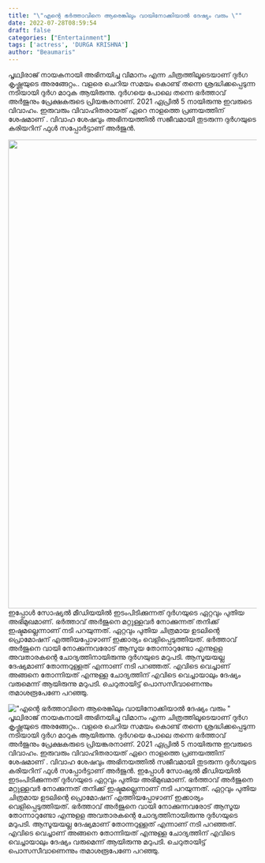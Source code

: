 ```yaml
---
title: "\"എന്റെ ഭർത്താവിനെ ആരെങ്കിലും വായിനോക്കിയാൽ ദേഷ്യം വരും \""
date: 2022-07-28T08:59:54
draft: false
categories: ["Entertainment"]
tags: ['actress', 'DURGA KRISHNA']
author: "Beaumaris"
---
```


പൃഥ്വിരാജ് നായകനായി അഭിനയിച്ച വിമാനം എന്ന ചിത്രത്തിലൂടെയാണ് ദുർഗ കൃഷ്ണയുടെ അരങ്ങേറ്റം.. വളരെ ചെറിയ സമയം കൊണ്ട് തന്നെ ശ്രദ്ധിക്കപ്പെടുന്ന നടിയായി ദുർഗ മാറുക ആയിരുന്നു. ദുർഗയെ പോലെ തന്നെ ഭർത്താവ് അർജുനും പ്രേക്ഷകരുടെ പ്രിയങ്കരനാണ്. 2021 ഏപ്രിൽ 5 നായിരുന്നു ഇവരുടെ വിവാഹം. ഇരുവരും വിവാഹിതരായത് ഏറെ നാളത്തെ പ്രണയത്തിന് ശേഷമാണ് . വിവാഹ ശേഷവും അഭിനയത്തിൽ സജീവമായി തുടരുന്ന ദുർഗയുടെ കരിയറിന് ഫുൾ സപ്പോർട്ടാണ് അർജുൻ.

<img class="size-full wp-image-344465 aligncenter" src="https://cdn.boolokam.com/articles/2022/07/jn4qchkausc71.webp" alt="" width="607" height="949" />ഇപ്പോൾ സോഷ്യൽ മീഡിയയിൽ ഇടംപിടിക്കുന്നത് ദുർഗയുടെ ഏറ്റവും പുതിയ അഭിമുഖമാണ്. ഭർത്താവ് അർജുനെ മറ്റുള്ളവർ നോക്കുന്നത് തനിക്ക് ഇഷ്ടമല്ലെന്നാണ് നടി പറയുന്നത്. ഏറ്റവും പുതിയ ചിത്രമായ ഉടലിന്റെ പ്രൊമോഷന് എത്തിയപ്പോഴാണ് ഇക്കാര്യം വെളിപ്പെടുത്തിയത്. ഭർത്താവ് അർജുനെ വായി നോക്കുന്നവരോട് ആസൂയ തോന്നാറുണ്ടോ എന്നുളള അവതാരകന്റെ ചോദ്യത്തിനായിരുന്നു ദുർഗയുടെ മറുപടി. ആസൂയയല്ല ദേഷ്യമാണ് തോന്നറുള്ളത് എന്നാണ് നടി പറഞ്ഞത്. എവിടെ വെച്ചാണ് അങ്ങനെ തോന്നിയത് എന്നുള്ള ചോദ്യത്തിന് എവിടെ വെച്ചായാലും ദേഷ്യം വരുമെന്ന് ആയിരുന്നു മറുപടി. ചെറുതായിട്ട് പൊസസീവാണെന്നും തമാശരൂപേണേ പറഞ്ഞു.


!["എന്റെ ഭർത്താവിനെ ആരെങ്കിലും വായിനോക്കിയാൽ ദേഷ്യം വരും "](https://cdn.boolokam.com/articles/2022/07/jn4qchkausc71.webp)പൃഥ്വിരാജ് നായകനായി അഭിനയിച്ച വിമാനം എന്ന ചിത്രത്തിലൂടെയാണ് ദുർഗ കൃഷ്ണയുടെ അരങ്ങേറ്റം.. വളരെ ചെറിയ സമയം കൊണ്ട് തന്നെ ശ്രദ്ധിക്കപ്പെടുന്ന നടിയായി ദുർഗ മാറുക ആയിരുന്നു. ദുർഗയെ പോലെ തന്നെ ഭർത്താവ് അർജുനും പ്രേക്ഷകരുടെ പ്രിയങ്കരനാണ്. 2021 ഏപ്രിൽ 5 നായിരുന്നു ഇവരുടെ വിവാഹം. ഇരുവരും വിവാഹിതരായത് ഏറെ നാളത്തെ പ്രണയത്തിന് ശേഷമാണ് . വിവാഹ ശേഷവും അഭിനയത്തിൽ സജീവമായി തുടരുന്ന ദുർഗയുടെ കരിയറിന് ഫുൾ സപ്പോർട്ടാണ് അർജുൻ. ഇപ്പോൾ സോഷ്യൽ മീഡിയയിൽ ഇടംപിടിക്കുന്നത് ദുർഗയുടെ ഏറ്റവും പുതിയ അഭിമുഖമാണ്. ഭർത്താവ് അർജുനെ മറ്റുള്ളവർ നോക്കുന്നത് തനിക്ക് ഇഷ്ടമല്ലെന്നാണ് നടി പറയുന്നത്. ഏറ്റവും പുതിയ ചിത്രമായ ഉടലിന്റെ പ്രൊമോഷന് എത്തിയപ്പോഴാണ് ഇക്കാര്യം വെളിപ്പെടുത്തിയത്. ഭർത്താവ് അർജുനെ വായി നോക്കുന്നവരോട് ആസൂയ തോന്നാറുണ്ടോ എന്നുളള അവതാരകന്റെ ചോദ്യത്തിനായിരുന്നു ദുർഗയുടെ മറുപടി. ആസൂയയല്ല ദേഷ്യമാണ് തോന്നറുള്ളത് എന്നാണ് നടി പറഞ്ഞത്. എവിടെ വെച്ചാണ് അങ്ങനെ തോന്നിയത് എന്നുള്ള ചോദ്യത്തിന് എവിടെ വെച്ചായാലും ദേഷ്യം വരുമെന്ന് ആയിരുന്നു മറുപടി. ചെറുതായിട്ട് പൊസസീവാണെന്നും തമാശരൂപേണേ പറഞ്ഞു.
